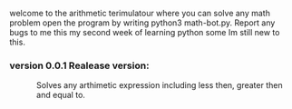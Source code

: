 <p>welcome to the arithmetic terimulatour where you can solve any math problem open the program by writing python3 math-bot.py.
Report any bugs to me this my second week of learning python some Im still new to this.</p>
<h3>version 0.0.1 Realease version:</h3>
<ul>
  <ol> Solves any arthimetic expression including less then, greater then and equal to.</ol>
</ul>

